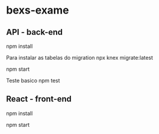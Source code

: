 # bexs-exame

## API - back-end

npm install

Para instalar as tabelas do migration
npx knex migrate:latest

npm start

Teste basico
npm test

## React - front-end

npm install

npm start

